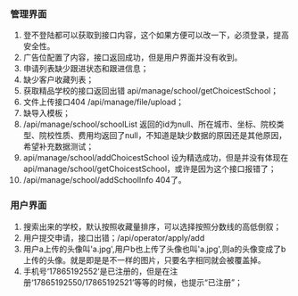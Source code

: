 ### 管理界面
1. 登不登陆都可以获取到接口内容，这个如果方便可以改一下，必须登录，提高安全性。
2. 广告位配置了内容，接口返回成功，但是用户界面并没有收到。
3. 申请列表缺少跟进状态和跟进信息；
4. 缺少客户收藏列表；
5. 获取精品学校的接口返回出错 api/manage/school/getChoicestSchool；
6. 文件上传接口404 /api/manage/file/upload；
7. 缺导入模板；
8. /api/manage/school/schoolList 返回的id为null、所在城市、坐标、院校类型、院校性质、费用均返回了null，不知道是缺少数据的原因还是其他原因，希望补充数据测试；
9. api/manage/school/addChoicestSchool 设为精选成功，但是并没有体现在api/manage/school/getChoicestSchool，或许是因为这个接口报错了；
10. /api/manage/school/addSchoolInfo 404了。


### 用户界面
1. 搜索出来的学校，默认按照收藏量排序，可以选择按照分数线的高低倒叙；
2. 用户提交申请，接口出错；/api/operator/apply/add
3. 用户a上传的头像叫'a.jpg',用户b也上传了头像也叫'a.jpg',则a的头像变成了b上传的头像。就是即是是不一样的图片，只要名字相同就会被覆盖掉。
4. 手机号‘17865192552’是已注册的，但是在注册‘17865192550/17865192521’等等的时候，也提示“已注册”；

